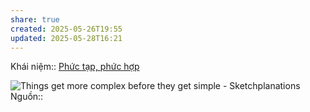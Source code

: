 ```yaml
---
share: true
created: 2025-05-26T19:55
updated: 2025-05-28T16:21
---
```

Khái niệm:: [Phức tạp, phức hợp](../../%CE%9E%20Kh%C3%A1i%20ni%E1%BB%87m/Ph%E1%BB%A9c%20t%E1%BA%A1p,%20ph%E1%BB%A9c%20h%E1%BB%A3p.md)

![Things get more complex before they get simple - Sketchplanations](https://sketchplanations.com/_next/image?url=https%3A%2F%2Fimages.prismic.io%2Fsketchplanations%2F4157a551-4da8-4d02-8489-adc417b55fc2_72142928177.jpg%3Fauto%3Dcompress%2Cformat&w=3840&q=75)
Nguồn:: 